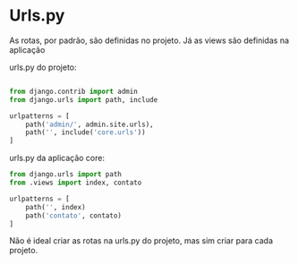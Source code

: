 # Urls.py

As rotas, por padrão, são definidas no projeto.
Já as views são definidas na aplicação

urls.py do projeto:

```python 

from django.contrib import admin
from django.urls import path, include

urlpatterns = [
    path('admin/', admin.site.urls),
    path('', include('core.urls'))
]
```

urls.py da aplicação core:

```python
from django.urls import path
from .views import index, contato

urlpatterns = [
    path('', index)
    path('contato', contato)
]
```

Não é ideal criar as rotas na urls.py do projeto, mas sim criar
para cada projeto.